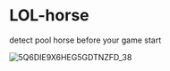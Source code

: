 # LOL-horse
detect pool horse before your game start

![5Q6DIE9X6HEG5GDTNZFD_38](https://user-images.githubusercontent.com/32906887/171920675-e517893a-d6e8-4e7b-a60c-8fd193fad3e5.png)
